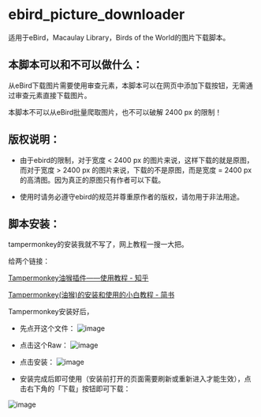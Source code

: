 # ebird_picture_downloader

适用于eBird，Macaulay Library，Birds of the World的图片下载脚本。

## 本脚本可以和不可以做什么：

从eBird下载图片需要使用审查元素，本脚本可以在网页中添加下载按钮，无需通过审查元素直接下载图片。

本脚本不可以从eBird批量爬取图片，也不可以破解 2400 px 的限制！

## 版权说明：

* 由于ebird的限制，对于宽度 < 2400 px 的图片来说，这样下载的就是原图，而对于宽度 > 2400 px 的图片来说，下载的不是原图，而是宽度 = 2400 px 的高清图。因为真正的原图只有作者可以下载。

* 使用时请务必遵守ebird的规范并尊重原作者的版权，请勿用于非法用途。

## 脚本安装：

tampermonkey的安装我就不写了，网上教程一搜一大把。

给两个链接：

[Tampermonkey油猴插件——使用教程 - 知乎](https://zhuanlan.zhihu.com/p/128453110)

[Tampermonkey(油猴)的安装和使用的小白教程 - 简书](https://www.jianshu.com/p/aa313195ae65)

Tampermonkey安装好后，

* 先点开这个文件：
![image](https://user-images.githubusercontent.com/14086980/158395104-b7596f51-8ae9-4a8c-aa9d-fa8044547d67.png)

* 点击这个Raw：
![image](https://user-images.githubusercontent.com/14086980/158395258-b67f2144-838f-436c-a6d2-18903c1745e5.png)

* 点击安装：
![image](https://user-images.githubusercontent.com/14086980/158398055-9b99cc3d-2ecc-41fb-9023-ff24733b230c.png)

* 安装完成后即可使用（安装前打开的页面需要刷新或重新进入才能生效），点击右下角的「下载」按钮即可下载：

![image](https://user-images.githubusercontent.com/14086980/173176251-acaa6d4a-daa3-4b6d-abb5-798531f076a8.png)

